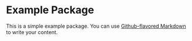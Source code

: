 # Example Package
This is a simple example package. You can use
[Github-flavored Markdown](https://guides.github.com/features/mastering-markdown/)
to write your content.


